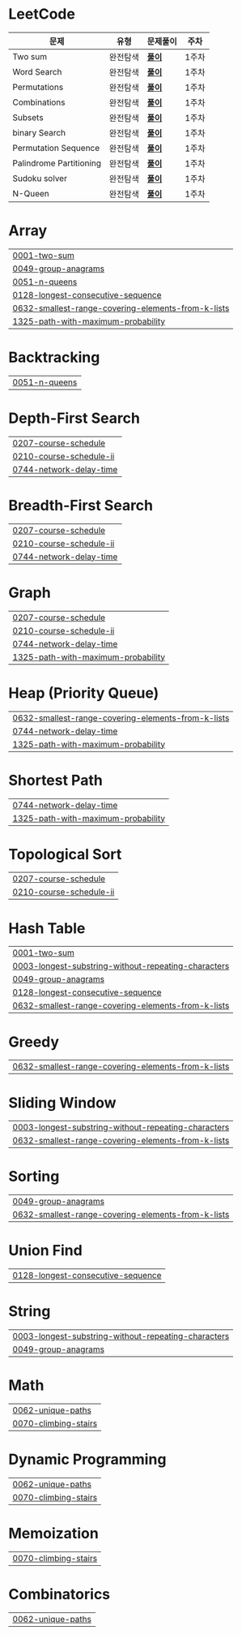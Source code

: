 # LeetCode



| **문제**                | **유형** | **문제풀이**                                                 | **주차** |
| ----------------------- | -------- | ------------------------------------------------------------ | -------- |
| Two sum                 | 완전탐색 | **[풀이](https://github.com/WooseokJ/LeetCode/blob/main/0001-two-sum/0001-two-sum.java)** | 1주차    |
| Word Search             | 완전탐색 | **[풀이](https://github.com/WooseokJ/LeetCode/blob/main/0079-word-search/0079-word-search.java)** | 1주차    |
| Permutations            | 완전탐색 | **[풀이](https://github.com/WooseokJ/LeetCode/blob/main/0046-permutations/0046-permutations.java)** | 1주차    |
| Combinations            | 완전탐색 | **[풀이](https://github.com/WooseokJ/LeetCode/blob/main/0077-combinations/0077-combinations.java)** | 1주차    |
| Subsets                 | 완전탐색 | **[풀이](https://github.com/WooseokJ/LeetCode/blob/main/0078-subsets/0078-subsets.java)** | 1주차    |
| binary Search           | 완전탐색 | **[풀이](https://github.com/WooseokJ/LeetCode/blob/main/0792-binary-search/0792-binary-search.java)** | 1주차    |
| Permutation Sequence    | 완전탐색 | **[풀이](https://github.com/WooseokJ/LeetCode/blob/main/0060-permutation-sequence/0060-permutation-sequence.java)** | 1주차    |
| Palindrome Partitioning | 완전탐색 | **[풀이](https://github.com/WooseokJ/LeetCode/blob/main/0131-palindrome-partitioning/0131-palindrome-partitioning.java)** | 1주차    |
| Sudoku solver           | 완전탐색 | **[풀이](https://github.com/WooseokJ/LeetCode/blob/main/0037-sudoku-solver/0037-sudoku-solver.java)** | 1주차    |
| N-Queen                 | 완전탐색 | **[풀이](https://github.com/WooseokJ/LeetCode/blob/main/0051-n-queens/0051-n-queens.java)** | 1주차    |


# Array
|  |
| ------- |
| [0001-two-sum](https://github.com/WooseokJ/LeetCode/tree/master/0001-two-sum) |
| [0049-group-anagrams](https://github.com/WooseokJ/LeetCode/tree/master/0049-group-anagrams) |
| [0051-n-queens](https://github.com/WooseokJ/LeetCode/tree/master/0051-n-queens) |
| [0128-longest-consecutive-sequence](https://github.com/WooseokJ/LeetCode/tree/master/0128-longest-consecutive-sequence) |
| [0632-smallest-range-covering-elements-from-k-lists](https://github.com/WooseokJ/LeetCode/tree/master/0632-smallest-range-covering-elements-from-k-lists) |
| [1325-path-with-maximum-probability](https://github.com/WooseokJ/LeetCode/tree/master/1325-path-with-maximum-probability) |
# Backtracking
|  |
| ------- |
| [0051-n-queens](https://github.com/WooseokJ/LeetCode/tree/master/0051-n-queens) |
# Depth-First Search
|  |
| ------- |
| [0207-course-schedule](https://github.com/WooseokJ/LeetCode/tree/master/0207-course-schedule) |
| [0210-course-schedule-ii](https://github.com/WooseokJ/LeetCode/tree/master/0210-course-schedule-ii) |
| [0744-network-delay-time](https://github.com/WooseokJ/LeetCode/tree/master/0744-network-delay-time) |
# Breadth-First Search
|  |
| ------- |
| [0207-course-schedule](https://github.com/WooseokJ/LeetCode/tree/master/0207-course-schedule) |
| [0210-course-schedule-ii](https://github.com/WooseokJ/LeetCode/tree/master/0210-course-schedule-ii) |
| [0744-network-delay-time](https://github.com/WooseokJ/LeetCode/tree/master/0744-network-delay-time) |
# Graph
|  |
| ------- |
| [0207-course-schedule](https://github.com/WooseokJ/LeetCode/tree/master/0207-course-schedule) |
| [0210-course-schedule-ii](https://github.com/WooseokJ/LeetCode/tree/master/0210-course-schedule-ii) |
| [0744-network-delay-time](https://github.com/WooseokJ/LeetCode/tree/master/0744-network-delay-time) |
| [1325-path-with-maximum-probability](https://github.com/WooseokJ/LeetCode/tree/master/1325-path-with-maximum-probability) |
# Heap (Priority Queue)
|  |
| ------- |
| [0632-smallest-range-covering-elements-from-k-lists](https://github.com/WooseokJ/LeetCode/tree/master/0632-smallest-range-covering-elements-from-k-lists) |
| [0744-network-delay-time](https://github.com/WooseokJ/LeetCode/tree/master/0744-network-delay-time) |
| [1325-path-with-maximum-probability](https://github.com/WooseokJ/LeetCode/tree/master/1325-path-with-maximum-probability) |
# Shortest Path
|  |
| ------- |
| [0744-network-delay-time](https://github.com/WooseokJ/LeetCode/tree/master/0744-network-delay-time) |
| [1325-path-with-maximum-probability](https://github.com/WooseokJ/LeetCode/tree/master/1325-path-with-maximum-probability) |
# Topological Sort
|  |
| ------- |
| [0207-course-schedule](https://github.com/WooseokJ/LeetCode/tree/master/0207-course-schedule) |
| [0210-course-schedule-ii](https://github.com/WooseokJ/LeetCode/tree/master/0210-course-schedule-ii) |
# Hash Table
|  |
| ------- |
| [0001-two-sum](https://github.com/WooseokJ/LeetCode/tree/master/0001-two-sum) |
| [0003-longest-substring-without-repeating-characters](https://github.com/WooseokJ/LeetCode/tree/master/0003-longest-substring-without-repeating-characters) |
| [0049-group-anagrams](https://github.com/WooseokJ/LeetCode/tree/master/0049-group-anagrams) |
| [0128-longest-consecutive-sequence](https://github.com/WooseokJ/LeetCode/tree/master/0128-longest-consecutive-sequence) |
| [0632-smallest-range-covering-elements-from-k-lists](https://github.com/WooseokJ/LeetCode/tree/master/0632-smallest-range-covering-elements-from-k-lists) |
# Greedy
|  |
| ------- |
| [0632-smallest-range-covering-elements-from-k-lists](https://github.com/WooseokJ/LeetCode/tree/master/0632-smallest-range-covering-elements-from-k-lists) |
# Sliding Window
|  |
| ------- |
| [0003-longest-substring-without-repeating-characters](https://github.com/WooseokJ/LeetCode/tree/master/0003-longest-substring-without-repeating-characters) |
| [0632-smallest-range-covering-elements-from-k-lists](https://github.com/WooseokJ/LeetCode/tree/master/0632-smallest-range-covering-elements-from-k-lists) |
# Sorting
|  |
| ------- |
| [0049-group-anagrams](https://github.com/WooseokJ/LeetCode/tree/master/0049-group-anagrams) |
| [0632-smallest-range-covering-elements-from-k-lists](https://github.com/WooseokJ/LeetCode/tree/master/0632-smallest-range-covering-elements-from-k-lists) |
# Union Find
|  |
| ------- |
| [0128-longest-consecutive-sequence](https://github.com/WooseokJ/LeetCode/tree/master/0128-longest-consecutive-sequence) |
# String
|  |
| ------- |
| [0003-longest-substring-without-repeating-characters](https://github.com/WooseokJ/LeetCode/tree/master/0003-longest-substring-without-repeating-characters) |
| [0049-group-anagrams](https://github.com/WooseokJ/LeetCode/tree/master/0049-group-anagrams) |
# Math
|  |
| ------- |
| [0062-unique-paths](https://github.com/WooseokJ/LeetCode/tree/master/0062-unique-paths) |
| [0070-climbing-stairs](https://github.com/WooseokJ/LeetCode/tree/master/0070-climbing-stairs) |
# Dynamic Programming
|  |
| ------- |
| [0062-unique-paths](https://github.com/WooseokJ/LeetCode/tree/master/0062-unique-paths) |
| [0070-climbing-stairs](https://github.com/WooseokJ/LeetCode/tree/master/0070-climbing-stairs) |
# Memoization
|  |
| ------- |
| [0070-climbing-stairs](https://github.com/WooseokJ/LeetCode/tree/master/0070-climbing-stairs) |
# Combinatorics
|  |
| ------- |
| [0062-unique-paths](https://github.com/WooseokJ/LeetCode/tree/master/0062-unique-paths) |